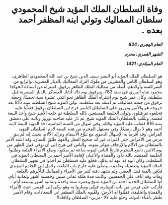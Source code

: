 <h1 dir="rtl">وفاة السلطان الملك المؤيد شيخ المحمودي سلطان المماليك وتولي ابنه المظفر أحمد بعده .</h1>

<h5 dir="rtl">العام الهجري:  824

الشهر القمري: محرم

العام الميلادي: 1421</h5>

<p dir="rtl">هو السلطان الملك المؤيد أبو النصر سيف الدين شيخ بن عبد الله المحمودي الظاهري، وهو السلطان الثامن والعشرين من ملوك الترك المماليك بالديار المصرية، والرابع من الشراكسة وأولادهم، أصله من مماليك الملك الظاهر برقوق، اشتراه من أستاذه الخواجا محمود شاه البرزي في سنة 782، وبرقوق يوم ذاك أتابك العساكر بالديار المصرية قبل سلطنته، وكان عمر شيخ يوم اشتراه الملك الظاهر نحو اثنتي عشرة سنة تخمينًا، وجعله برقوق من جملة مماليكه، ثم أعتقه بعد سلطنته. تولى المؤيد شيخ السلطنة سنة 815 بعد خروجه هو والأمير ونوروز على السلطان الناصر فرج ابن السلطان برقوق فتغلَّبا عليه فخلعوه ثم قتلوه، وتولى الخليفة المستعين بالله السلطنة ثم خلعه الأمير شيخ وأخذ البيعة لنفسه, وتلقَّب بالسلطان الملك المؤيد شيخ, ثم ثار عليه صاحبه نوروز ونائبه على دمشق سنة 816 فتغلب عليه المؤيد وقَتَله, وفي شوال من السنة الماضية أخذ المؤيد البيعةَ لابنه أحمد وهو لا يزال رضيعًا, وفي مستهل المحرم من هذه السنة لازم السلطان المؤيد الفراش، وقد أفرط به الإسهالُ الدموي مع تنوُّع الأسقام وتزايُد الآلام، بحيث إنه لم يبق مرض من الأمراض حتى اعتراه، غير أنه صحيح العقل والفهم طَلِقَ اللسان، وقد اشتد الأمر بالسلطان من الآلام والإرجاف تتواتر بموته، والناس في هرج إلى أن توفي قبيل الظهر من يوم الاثنين تاسع المحرم فارتجَّ الناس لموته ساعة ثم سكنوا، وطلع الأمراء القلعة وطلبوا الخليفة المعتضد بالله داود والقضاة والأعيان لإقامة الأمير أحمد بن السلطان المؤيد في السلطنة، وكان أبوه قد عهد له بذلك، فخلع عليه فتسلطَنَ ثم أخذوا في تجهيز السلطان الملك المؤيد وتغسيله وتكفينه، وصلِّيَ عليه خارج باب القلعة، وحُمِل إلى الجامع المؤيدي فدُفِن بالقبة قبيل العصر، ولم يشهد دفنه كثير من الأمراء والمماليك لتأخُّرهم بالقلعة، ومات وقد أناف على الخمسين، وكانت مدة ملكه ثماني سنين وخمسة أشهر وثمانية أيام، أما السلطان الجديد أحمد بن المؤيد شيخ وعمره سنة واحدة وثمانية أشهر وسبعة أيام، فأُركب على فرس من باب الستارة، فبكى وساروا به وهو يبكي إلى القصر، حيث الأمراء والقضاة والخليفة، فقبَّلوا له الأرضَ، ولقَّبوه بالملك المظفر أبي السعادات، وقام الأمير ططر بأعباء الدولة، وخلع عليه لالا -مربي- السلطان وكافله!!</p></br>
